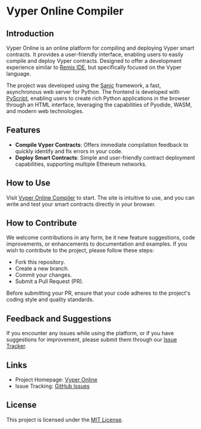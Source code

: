 # Vyper Online Compiler
## Introduction
Vyper Online is an online platform for compiling and deploying Vyper smart contracts. It provides a user-friendly interface, enabling users to easily compile and deploy Vyper contracts. Designed to offer a development experience similar to [Remix IDE](https://remix.ethereum.org/#lang=en&optimize=false&runs=200&evmVersion=null), but specifically focused on the Vyper language.

The project was developed using the [Sanic](https://sanic.dev/en/) framework, a fast, asynchronous web server for Python. 
The frontend is developed with [PyScript](https://pyscript.net/), enabling users to create rich Python applications in the browser through an HTML interface, leveraging the capabilities of Pyodide, WASM, and modern web technologies.


## Features
- **Compile Vyper Contracts**: Offers immediate compilation feedback to quickly identify and fix errors in your code.
- **Deploy Smart Contracts**: Simple and user-friendly contract deployment capabilities, supporting multiple Ethereum networks.


## How to Use
Visit [Vyper Online Compiler](https://www.vyperonline.com) to start. The site is intuitive to use, and you can write and test your smart contracts directly in your browser.


## How to Contribute
We welcome contributions in any form, be it new feature suggestions, code improvements, or enhancements to documentation and examples. If you wish to contribute to the project, please follow these steps:

- Fork this repository.
- Create a new branch.
- Commit your changes.
- Submit a Pull Request (PR).

Before submitting your PR, ensure that your code adheres to the project's coding style and quality standards.


## Feedback and Suggestions
If you encounter any issues while using the platform, or if you have suggestions for improvement, please submit them through our [Issue Tracker](https://github.com/0x0077/vyper-online-compiler/issues).


## Links
- Project Homepage: [Vyper Online](https://www.vyperonline.com)
- Issue Tracking: [GitHub Issues](https://github.com/0x0077/vyper-online-compiler/issues)


## License
This project is licensed under the [MIT License](./LICENSE).